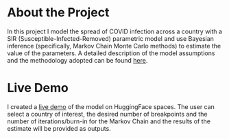 # About the Project
In this project I model the spread of COVID infection across a country with a SIR (Susceptible-Infected-Removed) parametric model and use Bayesian inference (specifically, Markov Chain Monte Carlo methods) to estimate the value of the parameters. A detailed description of the model assumptions and the methodology adopted can be found [here](https://github.com/SnoopKilla/covidSIR/blob/main/SIR_model.pdf).

# Live Demo
I created a [live demo](https://huggingface.co/spaces/SnoopKilla/covidSIR) of the model on HuggingFace spaces. The user can select a country of interest, the desired number of breakpoints and the number of iterations/burn-in for the Markov Chain and the results of the estimate will be provided as outputs.
